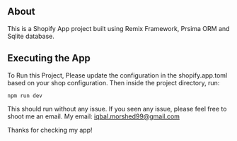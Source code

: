 ## About
This is a Shopify App project built using Remix Framework, Prsima ORM and Sqlite database.

## Executing the App
To Run this Project, Please update the configuration in the shopify.app.toml based on your shop configuration.
Then inside the project directory, run:
```shell
npm run dev
```

This should run without any issue.
If you seen any issue, please feel free to shoot me an email.
My email: iqbal.morshed99@gmail.com

Thanks for checking my app!